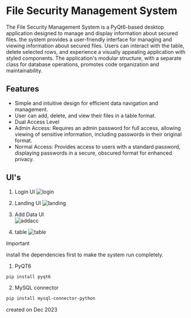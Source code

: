 # File Security Management System

The File Security Management System is a PyQt6-based desktop application designed to manage and display information about secured files. the system provides a user-friendly interface for managing and viewing information about secured files. Users can interact with the table, delete selected rows, and experience a visually appealing application with styled components. The application's modular structure, with a separate class for database operations, promotes code organization and maintainability.

## Features

 - Simple and intuitive design for efficient data navigation and management.
 - User can add, delete, and view their files in a table format.
 - Dual Access Level
  - Admin Access: Requires an admin password for full access, allowing viewing of sensitive information, including passwords in their original format.
  - Normal Access: Provides access to users with a standard password, displaying passwords in a secure, obscured format for enhanced privacy.


## UI's

1. Login UI
![login](https://github.com/Chocobot02/File-Security-Management-System/assets/73695287/b267d702-5abe-48ca-b6fd-0e86db963a6f)

2. Landing UI
![landing](https://github.com/Chocobot02/File-Security-Management-System/assets/73695287/8e246fbd-7090-4251-a6d5-6f3dba3c97a0)

3. Add Data UI  
![addacc](https://github.com/Chocobot02/File-Security-Management-System/assets/73695287/de1b4214-55f8-4b43-9833-c08bd64efb39)

5. table
![table](https://github.com/Chocobot02/File-Security-Management-System/assets/73695287/e9418763-ae32-474a-a491-f8c3b258ea8e)


> [!IMPORTANT]
> install the dependencies first to make the system run completely.

1. PyQT6
```bash
pip install pyqt6
```

2. MySQL connector
```bash
pip install mysql-connector-python
```

created on Dec 2023
